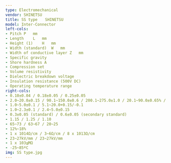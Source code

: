 ```yaml
---
type: Electromechanical
vendor: SHINETSU
title: SS type　　SHINETSU
model: Inter-Connector
left-cols:
- Pitch P   mm
- Length    L   mm
- Height (1)    H   mm
- Width (standard)  W   mm
- Width of conductive layer Z   mm
- Specific gravity
- Shore hardness A  
- Compression set
- Volume resistivity
- Dielectric breakdown voltage
- Insulation resistance (500V DC)
- Operating temperature range
right-cols: 
- 0.10±0.04 / 0.18±0.05 / 0.25±0.05
- 2.0~20.0±0.15 / 90.1~150.0±0.6 / 200.1~275.0±1.0 / 20.1~90.0±0.65% / 150.1~200.0±0.8
- 1.0~5.0±0.1 / 5.1~20.0+0.15/-0.1
- 1.0~2.3±0.1 / 2.4~5.0±0.15
- 0.3±0.05 (standard) / 0.6±0.05 (secondary standard)
- 1.15 / 1.25 / 1.10
- 65~73 / 63~67 / 20~25
- 12%~18%
- 1 x 1014Ω/cm / 3~6Ω/cm / 8 x 1013Ω/cm
- 23~27kV/mm / 23~27kV/mm
- 1 x 103≦MΩ
- -25~85ºC
img: SS type.jpg
---
```

